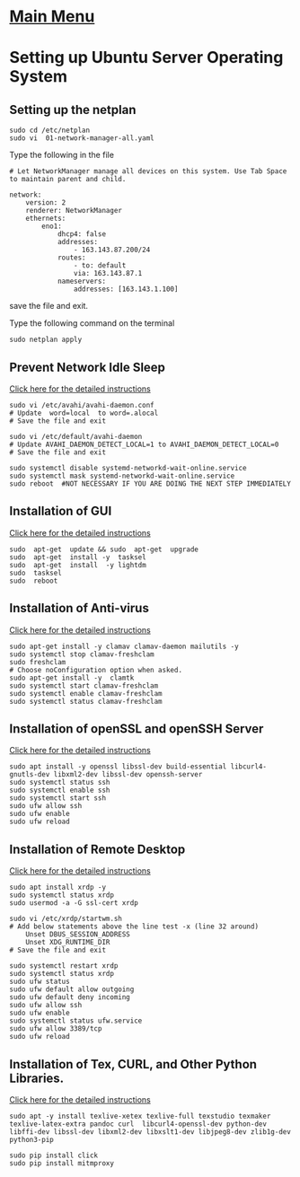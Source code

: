 # [Main Menu](index.html)

# Setting up Ubuntu Server Operating System

## Setting up the netplan

    sudo cd /etc/netplan
    sudo vi  01-network-manager-all.yaml

Type the following in the file

    # Let NetworkManager manage all devices on this system. Use Tab Space to maintain parent and child.

    network:
        version: 2
        renderer: NetworkManager
        ethernets:
            eno1:
                dhcp4: false
                addresses:
                    - 163.143.87.200/24
                routes:
                    - to: default
                    via: 163.143.87.1
                nameservers:
                    addresses: [163.143.1.100]

save the file and exit. 

Type the following command on the terminal
    
    sudo netplan apply

## Prevent Network Idle Sleep

[Click here for the detailed instructions](https://ubuntu-mate.community/t/stop-network-disconnecting-in-ubuntu/829)

    sudo vi /etc/avahi/avahi-daemon.conf
    # Update  word=local  to word=.alocal
    # Save the file and exit

    sudo vi /etc/default/avahi-daemon
    # Update AVAHI_DAEMON_DETECT_LOCAL=1 to AVAHI_DAEMON_DETECT_LOCAL=0
    # Save the file and exit

    sudo systemctl disable systemd-networkd-wait-online.service
    sudo systemctl mask systemd-networkd-wait-online.service
    sudo reboot  #NOT NECESSARY IF YOU ARE DOING THE NEXT STEP IMMEDIATELY

## Installation of GUI

   [Click here for the detailed instructions](https://phoenixnap.com/kb/how-to-install-a-gui-on-ubuntu) 

    sudo  apt-get  update && sudo  apt-get  upgrade 
    sudo  apt-get  install -y  tasksel 
    sudo  apt-get  install  -y lightdm 
    sudo  tasksel 
    sudo  reboot 

## Installation of Anti-virus

  [Click here for the detailed instructions](https://linuxhint.com/install_clamav_ubuntu/#:~:text=Installing%20ClamAV.%20In%20order%20to%20install%20ClamAV%20on,install%20ClamAV.%20ubuntu%40ubuntu%3A~%24%20sudo%20apt-get%20install%20clamav%20clamav-daemon.)

    sudo apt-get install -y clamav clamav-daemon mailutils -y
    sudo systemctl stop clamav-freshclam
    sudo freshclam
    # Choose noConfiguration option when asked.
    sudo apt-get install -y  clamtk
    sudo systemctl start clamav-freshclam
    sudo systemctl enable clamav-freshclam
    sudo systemctl status clamav-freshclam

## Installation of openSSL and openSSH Server
[Click here for the detailed instructions](https://www.cyberciti.biz/faq/ubuntu-linux-install-openssh-server/)

    sudo apt install -y openssl libssl-dev build-essential libcurl4-gnutls-dev libxml2-dev libssl-dev openssh-server 
    sudo systemctl status ssh
    sudo systemctl enable ssh
    sudo systemctl start ssh
    sudo ufw allow ssh
    sudo ufw enable
    sudo ufw reload
 
## Installation of Remote Desktop

[Click here for the detailed instructions](https://tecadmin.net/how-to-install-xrdp-on-ubuntu-20-04/)

    sudo apt install xrdp -y 
    sudo systemctl status xrdp
    sudo usermod -a -G ssl-cert xrdp

    sudo vi /etc/xrdp/startwm.sh
    # Add below statements above the line test -x (line 32 around)    
        Unset DBUS_SESSION_ADDRESS
	    Unset XDG_RUNTIME_DIR
    # Save the file and exit

    sudo systemctl restart xrdp 
    sudo systemctl status xrdp
    sudo ufw status
    sudo ufw default allow outgoing
    sudo ufw default deny incoming 
    sudo ufw allow ssh
    sudo ufw enable
    sudo systemctl status ufw.service
    sudo ufw allow 3389/tcp
    sudo ufw reload


    
## Installation of Tex, CURL, and Other Python Libraries.
[Click here for the detailed instructions](https://www.cyberciti.biz/faq/how-to-install-curl-command-on-a-ubuntu-linux/)

    sudo apt -y install texlive-xetex texlive-full texstudio texmaker texlive-latex-extra pandoc curl  libcurl4-openssl-dev python-dev libffi-dev libssl-dev libxml2-dev libxslt1-dev libjpeg8-dev zlib1g-dev python3-pip

    sudo pip install click
    sudo pip install mitmproxy

    
